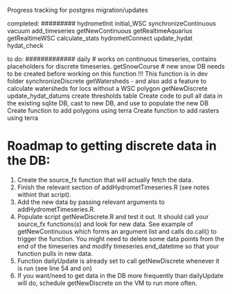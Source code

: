 Progress tracking for postgres migration/updates


completed: #########
hydrometInit
initial_WSC
synchronizeContinuous
vacuum
add_timeseries
getNewContinuous
   getRealtimeAquarius
   getRealtimeWSC
calculate_stats
hydrometConnect
update_hydat
hydat_check


to do: #############
daily   # works on continuous timeseries, contains placeholders for discrete timeseries.
getSnowCourse  # new snow DB needs to be created before working on this function  !!! This function is in dev folder
synchronizeDiscrete
getWatersheds   - and also add a feature to calculate watersheds for locs without a WSC polygon
getNewDiscrete
update_hydat_datums
create thresholds table
Create code to pull all data in the existing sqlite DB, cast to new DB, and use to populate the new DB
Create function to add polygons using terra
Create function to add rasters using terra


# Roadmap to getting discrete data in the DB:
1. Create the source_fx function that will actually fetch the data.
2. Finish the relevant section of addHydrometTimeseries.R (see notes withint that script).
3. Add the new data by passing relevant arguments to addHydrometTimeseries.R.
4. Populate script getNewDiscrete.R and test it out. It should call your source_fx functions(s) and look for new data. See example of getNewContinuous which forms an argument list and calls do.call() to trigger the function. You might need to delete some data points from the end of the timeseries and modify timeseries.end_datetime so that your function pulls in new data.
5. Function dailyUpdate is already set to call getNewDiscrete whenever it is run (see line 54 and on)
6. If you want/need to get data in the DB more frequently than dailyUpdate will do, schedule getNewDiscrete on the VM to run more often.
